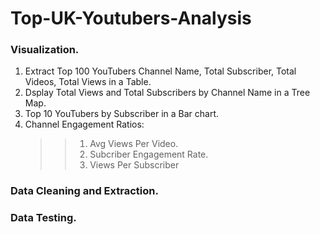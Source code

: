 # Top-UK-Youtubers-Analysis

### Visualization.
  1. Extract Top 100 YouTubers Channel Name, Total Subscriber, Total Videos,        Total Views in a Table.
  2. Dsplay Total Views and Total Subscribers by Channel Name in a Tree Map.
  3. Top 10 YouTubers by Subscriber in a Bar chart.
  4. Channel Engagement Ratios:
      >> 1. Avg Views Per Video.
      >> 2. Subcriber Engagement Rate.
      >> 3. Views Per Subscriber

### Data Cleaning and Extraction.
### Data Testing.
